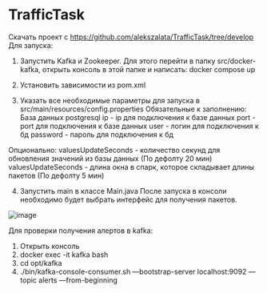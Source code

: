 # TrafficTask

Скачать проект с https://github.com/alekszalata/TrafficTask/tree/develop
Для запуска:
1) Запустить Kafka и Zookeeper. Для этого перейти в папку src/docker-kafka, открыть консоль в этой папке и написать: docker compose up
2) Установить зависимости из pom.xml

3) Указать все необходимые параметры для запуска в src/main/resources/config.properties
Обязательные к заполнению:
База данных postgresql
ip - ip для подключения к базе данных
port - port для подключения к базе данных
user - логин для подключения к бд
password - пароль для подключения к бд

Опционально:
valuesUpdateSeconds - количество секунд для обновления значений из базы данных (По дефолту 20 мин)
valuesUpdateSeconds - длина окна в спарк, которое складывает длины пакетов (По дефолту 5 мин)

4) Запустить main в классе Main.java
После запуска в консоли необходимо будет выбрать интерфейс для получения пакетов.

![image](https://user-images.githubusercontent.com/22037063/137897647-de8b5645-36f3-4171-9f60-dd4e814ca60a.png)

Для проверки получения алертов в kafka:
1) Открыть консоль
2) docker exec -it kafka bash
3) cd opt/kafka
4) ./bin/kafka-console-consumer.sh —bootstrap-server localhost:9092 —topic alerts —from-beginning

